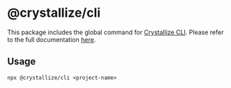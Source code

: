 # @crystallize/cli

This package includes the global command for [Crystallize CLI][0]. Please refer
to the full documentation [here][0].

## Usage

```
npx @crystallize/cli <project-name>
```

[0]: https://github.com/crystallizeapi/crystallize-cli

